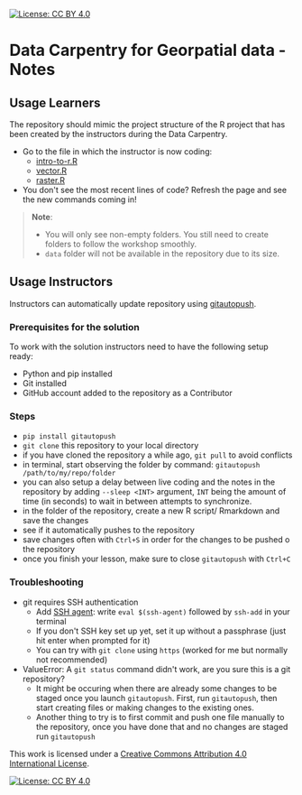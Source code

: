 [![License: CC BY 4.0](https://img.shields.io/badge/License-CC_BY_4.0-lightgrey.svg)](https://creativecommons.org/licenses/by/4.0/)

# Data Carpentry for Georpatial data  - Notes 

## Usage Learners 
The repository should mimic the project structure of the R project that has been created by the instructors during the Data Carpentry. 
- Go to the file in which the instructor is now coding:
  - [intro-to-r.R](https://github.com/Rbanism/geospatial-data-carpentry-tud-2022-11-livecode/blob/main/scripts/intro-to-r.R)
  - [vector.R](https://github.com/Rbanism/geospatial-data-carpentry-tud-2022-11-livecode/blob/main/scripts/vector.R)
  - [raster.R](https://github.com/Rbanism/geospatial-data-carpentry-tud-2022-11-livecode/blob/main/scripts/raster.R)
- You don't see the most recent lines of code? Refresh the page and  see the new commands coming in!

> **Note**: 
> - You will only see non-empty folders. You still need to create folders to follow the workshop smoothly.
> - `data` folder will not be available in the repository due to its size. 

## Usage Instructors 
Instructors can automatically update repository using [gitautopush](https://pypi.org/project/gitautopush/). 

### Prerequisites for the solution
To work with the solution instructors need to have the following setup ready:
- Python and pip installed
- Git installed
- GitHub account added to the repository as a Contributor 

### Steps
- `pip install gitautopush`
- `git clone` this repository to your local directory
- if you have cloned the repository a while ago, `git pull` to avoid conflicts
- in terminal, start observing the folder by command: `gitautopush /path/to/my/repo/folder`
- you can also setup a delay between live coding and the notes in the repository by adding `--sleep <INT>` argument,  `INT` being the amount of time (in seconds) to wait in between attempts to synchronize.
- in the folder of the repository, create a new R script/ Rmarkdown and save the changes
- see if it automatically pushes to the repository
- save changes often with `Ctrl+S` in order for the changes to be pushed o the repository
- once you finish your lesson, make sure to close `gitautopush` with `Ctrl+C`  

### Troubleshooting
- git requires SSH authentication
    - Add [SSH agent](https://stackoverflow.com/questions/10032461/git-keeps-asking-me-for-my-ssh-key-passphrase): write `eval $(ssh-agent)` followed by `ssh-add` in your terminal
    - If you don't SSH key set up yet, set it up without a passphrase (just hit enter when prompted for it)
    - You can try with `git clone` using  `https` (worked for me but normally not recommended)
- ValueError: A `git status` command didn't work, are you sure this is a git repository?
    - It might be occuring when there are already some changes to be staged once you launch `gitautopush`. First, run `gitautopush`, then start creating files or making changes to the existing ones. 
    - Another thing to try is to first commit and push one file manually to the repository, once you have done that and no changes are staged run `gitautopush`



This work is licensed under a [Creative Commons Attribution 4.0 International License](https://creativecommons.org/licenses/by/4.0/).

[![License: CC BY 4.0](https://licensebuttons.net/l/by/4.0/80x15.png)](https://creativecommons.org/licenses/by/4.0/)

